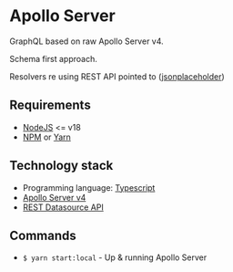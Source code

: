 # Apollo Server

GraphQL based on raw Apollo Server v4.

Schema first approach.

Resolvers re using REST API pointed to ([jsonplaceholder](https://jsonplaceholder.typicode.com/))

## Requirements

- [NodeJS](https://nodejs.org/en) <= v18
- [NPM](https://www.npmjs.com/) or [Yarn](https://classic.yarnpkg.com/en/)

## Technology stack

- Programming language: [Typescript](https://www.typescriptlang.org/)
- [Apollo Server v4](https://www.apollographql.com/docs/apollo-server/getting-started)
- [REST Datasource API](https://www.npmjs.com/package/@apollo/datasource-rest)


## Commands

- `$ yarn start:local` - Up & running Apollo Server
